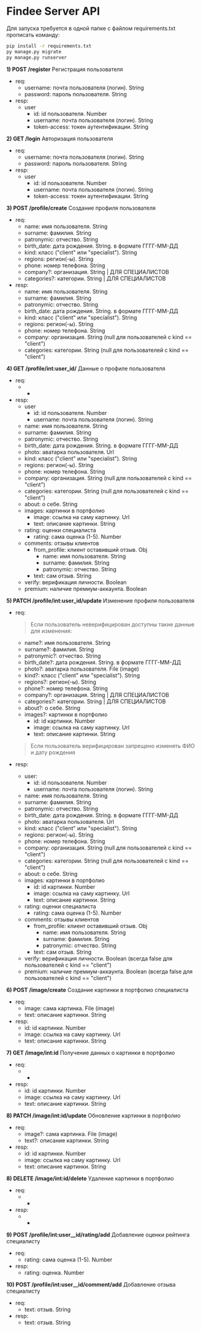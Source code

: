 # Findee Server API
Для запуска требуется в одной папке с файлом requirements.txt прописать команду:
```bash 
pip install -r requirements.txt
py manage.py migrate
py manage.py runserver
```

**1) POST /register** Регистрация пользователя
* req:
    * username: почта пользователя (логин). String
    * password: пароль пользователя. String
* resp:
    * user
        * id: id пользователя. Number
        * username: почта пользователя (логин). String
        * token-access: токен аутентификации. String


**2) GET /login** Авторизация пользователя
* req:
    * username: почта пользователя (логин). String
    * password: пароль пользователя. String
* resp:
    * user
        * id: id пользователя. Number
        * username: почта пользователя (логин). String
        * token-access: токен аутентификации. String


**3) POST /profile/create** Создание профиля пользователя
* req:
    * name: имя пользователя. String
    * surname: фамилия. String
    * patronymic: отчество. String
    * birth_date: дата рождения. String. в формате ГГГГ-ММ-ДД
    * kind: класс ("client" или "specialist"). String
    * regions: регион(-ы). String
    * phone: номер телефона. String
    * company?: организация. String | ДЛЯ СПЕЦИАЛИСТОВ
    * categories?: категории. String | ДЛЯ СПЕЦИАЛИСТОВ
* resp:
    * name: имя пользователя. String
    * surname: фамилия. String
    * patronymic: отчество. String
    * birth_date: дата рождения. String. в формате ГГГГ-ММ-ДД
    * kind: класс ("client" или "specialist"). String
    * regions: регион(-ы). String
    * phone: номер телефона. String
    * company: организация. String (null для пользователей с kind == "client")
    * categories: категории. String (null для пользователей с kind == "client")


**4) GET /profile/int:user_id/** Данные о профиле пользователя
* req:
    * -
* resp:
    * user 
        * id: id пользователя. Number
        * username: почта пользователя (логин). String
    * name: имя пользователя. String
    * surname: фамилия. String
    * patronymic: отчество. String
    * birth_date: дата рождения. String. в формате ГГГГ-ММ-ДД
    * photo: аватарка пользователя. Url
    * kind: класс ("client" или "specialist"). String
    * regions: регион(-ы). String
    * phone: номер телефона. String
    * company: организация. String (null для пользователей с kind == "client")
    * categories: категории. String (null для пользователей с kind == "client")
    * about: о себе. String
    * images: картинки в портфолио
        * image: ссылка на саму картинку. Url
        * text: описание картинки. String
    * rating: оценки специалиста
        * rating: сама оценка (1-5). Number 
    * comments: отзывы клиентов
        * from_profile: клиент оставивший отзыв. Obj
            * name: имя пользователя. String
            * surname: фамилия. String
            * patronymic: отчество. String
        * text: сам отзыв. String
    * verify: верификация личности. Boolean
    * premium: наличие премиум-аккаунта. Boolean 


**5) PATCH /profile/int:user_id/update** Изменение профиля пользователя
* req:
    > Если пользователь неверифицирован доступны такие данные для изменения:

    * name?: имя пользователя. String
    * surname?: фамилия. String
    * patronymic?: отчество. String
    * birth_date?: дата рождения. String. в формате ГГГГ-ММ-ДД
    * photo?: аватарка пользователя. File (image)
    * kind?: класс ("client" или "specialist"). String
    * regions?: регион(-ы). String
    * phone?: номер телефона. String
    * company?: организация. String | ДЛЯ СПЕЦИАЛИСТОВ
    * categories?: категории. String | ДЛЯ СПЕЦИАЛИСТОВ
    * about?: о себе. String
    * images?: картинки в портфолио
        * id: id картинки. Number
        * image: ссылка на саму картинку. Url
        * text: описание картинки. String 

    > Если пользователь верифицирован запрещено изменять ФИО и дату рождения
* resp:
    * user:
        * id: id пользователя. Number
        * username: почта пользователя (логин). String
    * name: имя пользователя. String
    * surname: фамилия. String
    * patronymic: отчество. String
    * birth_date: дата рождения. String. в формате ГГГГ-ММ-ДД
    * photo: аватарка пользователя. Url
    * kind: класс ("client" или "specialist"). String
    * regions: регион(-ы). String
    * phone: номер телефона. String
    * company: организация. String (null для пользователей с kind == "client")
    * categories: категории. String (null для пользователей с kind == "client")
    * about: о себе. String
    * images: картинки в портфолио
        * id: id картинки. Number
        * image: ссылка на саму картинку. Url
        * text: описание картинки. String 
    * rating: оценки специалиста
        * rating: сама оценка (1-5). Number 
    * comments: отзывы клиентов
        * from_profile: клиент оставивший отзыв. Obj
            * name: имя пользователя. String
            * surname: фамилия. String
            * patronymic: отчество. String
        * text: сам отзыв. String
    * verify: верификация личности. Boolean (всегда false для пользователей с kind == "client")
    * premium: наличие премиум-аккаунта. Boolean (всегда false для пользователей с kind == "client")  


**6) POST /image/create** Создание картинки в портфолио специалиста
* req:
    * image: сама картинка. File (image)
    * text: описание картинки. String
* resp:
    * id: id картинки. Number
    * image: ссылка на саму картинку. Url
    * text: описание картинки. String


**7) GET /image/int:id** Получение данных о картинки в портфолио
* req:
    * -
* resp:
    * id: id картинки. Number
    * image: ссылка на саму картинку. Url
    * text: описание картинки. String


**8) PATCH /image/int:id/update** Обновление картинки в портфолио
* req:
    * image?: сама картинка. File (image)
    * text?: описание картинки. String
* resp:
    * id: id картинки. Number
    * image: ссылка на саму картинку. Url
    * text: описание картинки. String


**8) DELETE /image/int:id/delete** Удаление картинки в портфолио
* req:
    * -
* resp:
    * -


**9) POST /profile/int:user__id/rating/add** Добавление оценки рейтинга специалисту
* req:
    * rating: сама оценка (1-5). Number
* resp:
    * rating: оценка. Number


**10) POST /profile/int:user__id/comment/add** Добавление отзыва специалисту
* req:
    * text: отзыв. String
* resp:
    * text: отзыв. String